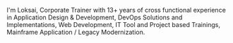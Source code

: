 I'm Loksai, Corporate Trainer with 13+ years of cross functional experience in Application Design & Development, DevOps Solutions and Implementations, Web
Development, IT Tool and Project based Trainings, Mainframe Application / Legacy Modernization.
